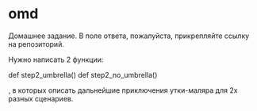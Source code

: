 # omd
Домашнее задание. В поле ответа, пожалуйста, прикрепляйте ссылку на репозиторий.

Нужно написать 2 функции:

def step2_umbrella()
def step2_no_umbrella()

, в которых описать дальнейшие приключения утки-маляра для 2х разных сценариев.
